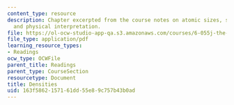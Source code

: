 ```yaml
---
content_type: resource
description: Chapter excerpted from the course notes on atomic sizes, substance densities,
  and physical interpretation.
file: https://ol-ocw-studio-app-qa.s3.amazonaws.com/courses/6-055j-the-art-of-approximation-in-science-and-engineering-spring-2008/163f5862157161dd55e89c757b43b0ad_apr04a.pdf
file_type: application/pdf
learning_resource_types:
- Readings
ocw_type: OCWFile
parent_title: Readings
parent_type: CourseSection
resourcetype: Document
title: Densities
uid: 163f5862-1571-61dd-55e8-9c757b43b0ad
---
```

